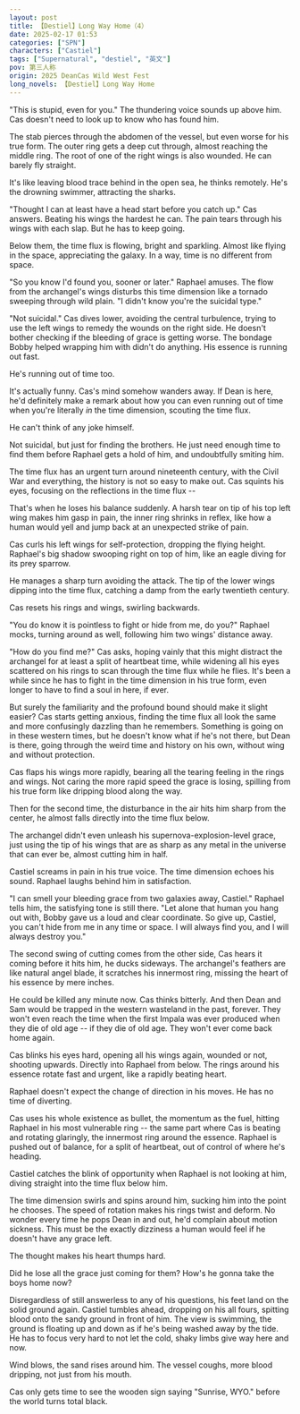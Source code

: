 ```yaml
---
layout: post
title: 【Destiel】Long Way Home（4）
date: 2025-02-17 01:53
categories: ["SPN"]
characters: ["Castiel"]
tags: ["Supernatural", "destiel", "英文"]
pov: 第三人称
origin: 2025 DeanCas Wild West Fest
long_novels: 【Destiel】Long Way Home
---
```


"This is stupid, even for you." The thundering voice sounds up above him. Cas doesn't need to look up to know who has found him.

The stab pierces through the abdomen of the vessel, but even worse for his true form. The outer ring gets a deep cut through, almost reaching the middle ring. The root of one of the right wings is also wounded. He can barely fly straight.

It's like leaving blood trace behind in the open sea, he thinks remotely. He's the drowning swimmer, attracting the sharks.

"Thought I can at least have a head start before you catch up." Cas answers. Beating his wings the hardest he can. The pain tears through his wings with each slap. But he has to keep going.

Below them, the time flux is flowing, bright and sparkling. Almost like flying in the space, appreciating the galaxy. In a way, time is no different from space.

"So you know I'd found you, sooner or later." Raphael amuses. The flow from the archangel's wings disturbs this time dimension like a tornado sweeping through wild plain. "I didn't know you're the suicidal type."

"Not suicidal." Cas dives lower, avoiding the central turbulence, trying to use the left wings to remedy the wounds on the right side. He doesn't bother checking if the bleeding of grace is getting worse. The bondage Bobby helped wrapping him with didn't do anything. His essence is running out fast.

He's running out of time too.

It's actually funny. Cas's mind somehow wanders away. If Dean is here, he'd definitely make a remark about how you can even running out of time when you're literally *in* the time dimension, scouting the time flux.

He can't think of any joke himself.

Not suicidal, but just for finding the brothers. He just need enough time to find them before Raphael gets a hold of him, and undoubtfully smiting him.

The time flux has an urgent turn around nineteenth century, with the Civil War and everything, the history is not so easy to make out. Cas squints his eyes, focusing on the reflections in the time flux --

That's when he loses his balance suddenly. A harsh tear on tip of his top left wing makes him gasp in pain, the inner ring shrinks in reflex, like how a human would yell and jump back at an unexpected strike of pain.

Cas curls his left wings for self-protection, dropping the flying height. Raphael's big shadow swooping right on top of him, like an eagle diving for its prey sparrow.

He manages a sharp turn avoiding the attack. The tip of the lower wings dipping into the time flux, catching a damp from the early twentieth century.

Cas resets his rings and wings, swirling backwards.

"You do know it is pointless to fight or hide from me, do you?" Raphael mocks, turning around as well, following him two wings' distance away.

"How do you find me?" Cas asks, hoping vainly that this might distract the archangel for at least a split of heartbeat time, while widening all his eyes scattered on his rings to scan through the time flux while he flies. It's been a while since he has to fight in the time dimension in his true form, even longer to have to find a soul in here, if ever.

But surely the familiarity and the profound bound should make it slight easier? Cas starts getting anxious, finding the time flux all look the same and more confusingly dazzling than he remembers. Something is going on in these western times, but he doesn't know what if he's not there, but Dean is there, going through the weird time and history on his own, without wing and without protection.

Cas flaps his wings more rapidly, bearing all the tearing feeling in the rings and wings. Not caring the more rapid speed the grace is losing, spilling from his true form like dripping blood along the way.

Then for the second time, the disturbance in the air hits him sharp from the center, he almost falls directly into the time flux below.

The archangel didn't even unleash his supernova-explosion-level grace, just using the tip of his wings that are as sharp as any metal in the universe that can ever be, almost cutting him in half.

Castiel screams in pain in his true voice. The time dimension echoes his sound. Raphael laughs behind him in satisfaction.

"I can smell your bleeding grace from two galaxies away, Castiel." Raphael tells him, the satisfying tone is still there. "Let alone that human you hang out with, Bobby gave us a loud and clear coordinate. So give up, Castiel, you can't hide from me in any time or space. I will always find you, and I will always destroy you."

The second swing of cutting comes from the other side, Cas hears it coming before it hits him, he ducks sideways. The archangel's feathers are like natural angel blade, it scratches his innermost ring, missing the heart of his essence by mere inches.

He could be killed any minute now. Cas thinks bitterly. And then Dean and Sam would be trapped in the western wasteland in the past, forever. They won't even reach the time when the first Impala was ever produced when they die of old age -- if they die of old age. They won't ever come back home again.

Cas blinks his eyes hard, opening all his wings again, wounded or not, shooting upwards. Directly into Raphael from below. The rings around his essence rotate fast and urgent, like a rapidly beating heart.

Raphael doesn't expect the change of direction in his moves. He has no time of diverting.

Cas uses his whole existence as bullet, the momentum as the fuel, hitting Raphael in his most vulnerable ring -- the same part where Cas is beating and rotating glaringly, the innermost ring around the essence. Raphael is pushed out of balance, for a split of heartbeat, out of control of where he's heading.

Castiel catches the blink of opportunity when Raphael is not looking at him, diving straight into the time flux below him.

The time dimension swirls and spins around him, sucking him into the point he chooses. The speed of rotation makes his rings twist and deform. No wonder every time he pops Dean in and out, he'd complain about motion sickness. This must be the exactly dizziness a human would feel if he doesn't have any grace left.

The thought makes his heart thumps hard.

Did he lose all the grace just coming for them? How's he gonna take the boys home now?

Disregardless of still answerless to any of his questions, his feet land on the solid ground again. Castiel tumbles ahead, dropping on his all fours, spitting blood onto the sandy ground in front of him. The view is swimming, the ground is floating up and down as if he's being washed away by the tide. He has to focus very hard to not let the cold, shaky limbs give way here and now.

Wind blows, the sand rises around him. The vessel coughs, more blood dripping, not just from his mouth.

Cas only gets time to see the wooden sign saying "Sunrise, WYO." before the world turns total black.

